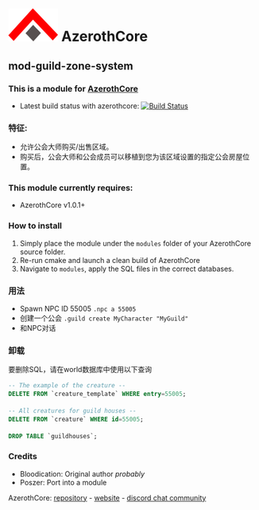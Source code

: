 # ![logo](https://raw.githubusercontent.com/azerothcore/azerothcore.github.io/master/images/logo-github.png) AzerothCore
## mod-guild-zone-system
### This is a module for [AzerothCore](http://www.azerothcore.org)
- Latest build status with azerothcore: [![Build Status](https://github.com/azerothcore/mod-guild-zone-system/workflows/core-build/badge.svg?branch=master&event=push)](https://github.com/azerothcore/mod-guild-zone-system)

### 特征:
- 允许公会大师购买/出售区域。
- 购买后，公会大师和公会成员可以移植到您为该区域设置的指定公会房屋位置。


### This module currently requires:
- AzerothCore v1.0.1+


### How to install
1. Simply place the module under the `modules` folder of your AzerothCore source folder.
2. Re-run cmake and launch a clean build of AzerothCore
3. Navigate to `modules`, apply the SQL files in the correct databases.


### 用法
- Spawn NPC ID 55005 `.npc a 55005`
- 创建一个公会 `.guild create MyCharacter "MyGuild"`
- 和NPC对话


### 卸载

要删除SQL，请在world数据库中使用以下查询
```SQL
-- The example of the creature --
DELETE FROM `creature_template` WHERE entry=55005;

-- All creatures for guild houses --
DELETE FROM `creature` WHERE id=55005;

DROP TABLE `guildhouses`;
```


### Credits
* Bloodication: Original author *probably* 
* Poszer: Port into a module 

AzerothCore: [repository](https://github.com/azerothcore) - [website](http://azerothcore.org/) - [discord chat community](https://discord.gg/PaqQRkd)
<!-- - Latest build status with azerothcore: [![Build Status](https://travis-ci.org/azerothcore/mod-guildhouse-system.svg?branch=master)](https://travis-ci.org/azerothcore/mod-guildhouse-system) -->

